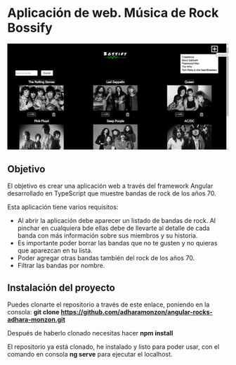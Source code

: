 # Aplicación de web. Música de Rock Bossify

![imagen de la aplicación](./src/assets/images/foto-app.png)

## Objetivo

El objetivo es crear una aplicación web a través del framework Angular desarrollado en TypeScript que muestre bandas de rock de los años 70.

Esta aplicación tiene varios requisitos:

- Al abrir la aplicación debe aparecer un listado de bandas de rock. Al pinchar en cualquiera bde ellas debe de llevarte al detalle de cada banda con más información sobre sus miembros y su historia.
- Es importante poder borrar las bandas que no te gusten y no quieras que aparezcan en tu lista.
- Poder agregar otras bandas también del rock de los años 70.
- Filtrar las bandas por nombre.

## Instalación del proyecto

Puedes clonarte el repositorio a través de este enlace, poniendo en la consola: **git clone https://github.com/adharamonzon/angular-rocks-adhara-monzon.git**

Después de haberlo clonado necesitas hacer **npm install**

El repositorio ya está clonado, he instalado y listo para poder usar, con el comando en consola **ng serve** para ejecutar el localhost.
